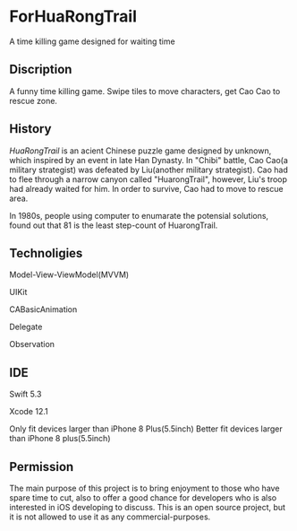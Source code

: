 # ForHuaRongTrail
A time killing game designed for waiting time  

## Discription
A funny time killing game. Swipe tiles to move characters, get Cao Cao to rescue zone.

## History
*HuaRongTrail* is an acient Chinese puzzle game designed by unknown, which inspired by an event in late Han Dynasty. In "Chibi" battle, Cao Cao(a military strategist) was defeated by Liu(another military strategist). Cao had to flee through a narrow canyon called "HuarongTrail", however, Liu's troop had already  waited for him. In order to survive, Cao had to move to rescue area.

In 1980s, people using computer to enumarate the potensial solutions, found out that 81 is the least step-count of HuarongTrail.

## Technoligies
Model-View-ViewModel(MVVM)

UIKit

CABasicAnimation

Delegate

Observation

## IDE
Swift 5.3

Xcode 12.1

Only fit devices larger than iPhone 8 Plus(5.5inch)
Better fit devices larger than iPhone 8 plus(5.5inch)

## Permission
The main purpose of this project is to bring enjoyment to those who have spare time to cut, also to offer a good chance for developers who is also interested in iOS developing to discuss. This is an open source project, but it is not allowed to use it as any commercial-purposes. 
